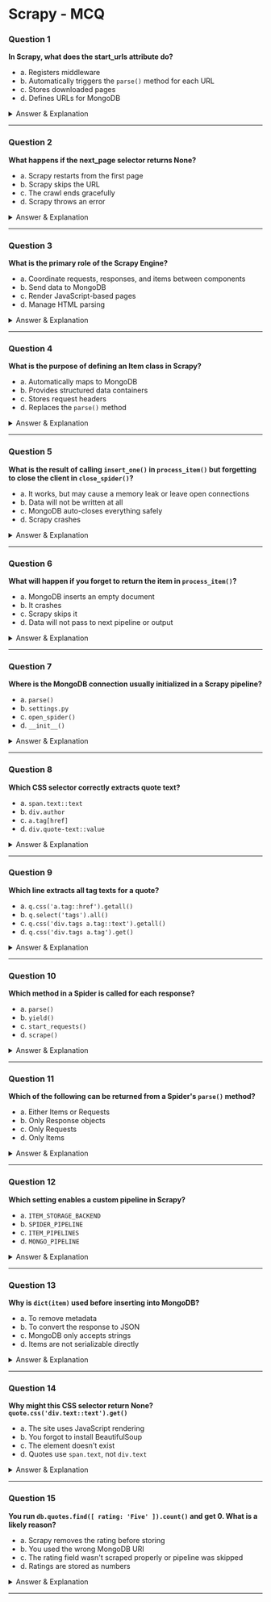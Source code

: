 # Scrapy - MCQ  

### Question 1  
**In Scrapy, what does the start_urls attribute do?**  

- a. Registers middleware  
- b. Automatically triggers the `parse()` method for each URL  
- c. Stores downloaded pages  
- d. Defines URLs for MongoDB  

<details>  
  <summary>Answer & Explanation</summary>  

  **Answer:** b. Automatically triggers the `parse()` method for each URL.  

  **Explanation:**  
  The `start_urls` attribute contains a list of URLs that Scrapy will start crawling from. Scrapy sends requests to each URL in this list and calls the `parse()` method with the response.  
</details>  

---

### Question 2  
**What happens if the next_page selector returns None?**  

- a. Scrapy restarts from the first page  
- b. Scrapy skips the URL  
- c. The crawl ends gracefully  
- d. Scrapy throws an error  

<details>  
  <summary>Answer & Explanation</summary>  

  **Answer:** c. The crawl ends gracefully.  

  **Explanation:**  
  If `next_page` is `None`, Scrapy does not throw an error. Instead, it simply stops requesting new pages and ends the crawl normally.  
</details>  

---

### Question 3  
**What is the primary role of the Scrapy Engine?**  

- a. Coordinate requests, responses, and items between components  
- b. Send data to MongoDB  
- c. Render JavaScript-based pages  
- d. Manage HTML parsing  

<details>  
  <summary>Answer & Explanation</summary>  

  **Answer:** a. Coordinate requests, responses, and items between components.  

  **Explanation:**  
  The Scrapy Engine is responsible for controlling the data flow between the Downloader, Spider, and Item Pipeline, making sure requests and responses are processed correctly.  
</details>  

---

### Question 4  
**What is the purpose of defining an Item class in Scrapy?**  

- a. Automatically maps to MongoDB  
- b. Provides structured data containers  
- c. Stores request headers  
- d. Replaces the `parse()` method  

<details>  
  <summary>Answer & Explanation</summary>  

  **Answer:** b. Provides structured data containers.  

  **Explanation:**  
  The `Item` class in Scrapy is used to define a structured container for storing scraped data. It ensures consistency and easier processing in pipelines.  
</details>  

---

### Question 5  
**What is the result of calling `insert_one()` in `process_item()` but forgetting to close the client in `close_spider()`?**  

- a. It works, but may cause a memory leak or leave open connections  
- b. Data will not be written at all  
- c. MongoDB auto-closes everything safely  
- d. Scrapy crashes  

<details>  
  <summary>Answer & Explanation</summary>  

  **Answer:** a. It works, but may cause a memory leak or leave open connections.  

  **Explanation:**  
  If the MongoDB client is not closed, the connection may remain open indefinitely, leading to potential resource leaks and excessive database connections.  
</details>  

---

### Question 6  
**What will happen if you forget to return the item in `process_item()`?**  

- a. MongoDB inserts an empty document  
- b. It crashes  
- c. Scrapy skips it  
- d. Data will not pass to next pipeline or output  

<details>  
  <summary>Answer & Explanation</summary>  

  **Answer:** d. Data will not pass to next pipeline or output.  

  **Explanation:**  
  The `process_item()` method must return the processed item, or it will not be passed to the next pipeline component or stored.  
</details>  

---

### Question 7  
**Where is the MongoDB connection usually initialized in a Scrapy pipeline?**  

- a. `parse()`  
- b. `settings.py`  
- c. `open_spider()`  
- d. `__init__()`  

<details>  
  <summary>Answer & Explanation</summary>  

  **Answer:** c. `open_spider()`.  

  **Explanation:**  
  The `open_spider()` method is called when the spider starts, making it a good place to initialize the database connection.  
</details>  

---

### Question 8  
**Which CSS selector correctly extracts quote text?**  

- a. `span.text::text`  
- b. `div.author`  
- c. `a.tag[href]`  
- d. `div.quote-text::value`  

<details>  
  <summary>Answer & Explanation</summary>  

  **Answer:** a. `span.text::text`.  

  **Explanation:**  
  The text of a quote is typically inside a `<span>` element with the class `text`, so `span.text::text` correctly extracts it.  
</details>  

---

### Question 9  
**Which line extracts all tag texts for a quote?**  

- a. `q.css('a.tag::href').getall()`  
- b. `q.select('tags').all()`  
- c. `q.css('div.tags a.tag::text').getall()`  
- d. `q.css('div.tags a.tag').get()`  

<details>  
  <summary>Answer & Explanation</summary>  

  **Answer:** c. `q.css('div.tags a.tag::text').getall()`.  

  **Explanation:**  
  This selector finds all `<a>` elements inside `div.tags` and extracts their text using `::text`, returning a list of tag names.  
</details>  

---

### Question 10  
**Which method in a Spider is called for each response?**  

- a. `parse()`  
- b. `yield()`  
- c. `start_requests()`  
- d. `scrape()`  

<details>  
  <summary>Answer & Explanation</summary>  

  **Answer:** a. `parse()`.  

  **Explanation:**  
  The `parse()` method is the default method in Scrapy Spiders that processes each response received from the crawler.  
</details>  

---

### Question 11  
**Which of the following can be returned from a Spider's `parse()` method?**  

- a. Either Items or Requests  
- b. Only Response objects  
- c. Only Requests  
- d. Only Items  

<details>  
  <summary>Answer & Explanation</summary>  

  **Answer:** a. Either Items or Requests.  

  **Explanation:**  
  The `parse()` method can return both Scrapy Items (structured data) and Requests (for further crawling).  
</details>  

---

### Question 12  
**Which setting enables a custom pipeline in Scrapy?**  

- a. `ITEM_STORAGE_BACKEND`  
- b. `SPIDER_PIPELINE`  
- c. `ITEM_PIPELINES`  
- d. `MONGO_PIPELINE`  

<details>  
  <summary>Answer & Explanation</summary>  

  **Answer:** c. `ITEM_PIPELINES`.  

  **Explanation:**  
  The `ITEM_PIPELINES` setting is used in `settings.py` to define and activate custom processing pipelines.  
</details>  

---

### Question 13  
**Why is `dict(item)` used before inserting into MongoDB?**  

- a. To remove metadata  
- b. To convert the response to JSON  
- c. MongoDB only accepts strings  
- d. Items are not serializable directly  

<details>  
  <summary>Answer & Explanation</summary>  

  **Answer:** d. Items are not serializable directly.  

  **Explanation:**  
  Scrapy Items are not directly JSON serializable, so converting them to dictionaries makes them compatible with MongoDB.  
</details>  

---

### Question 14  
**Why might this CSS selector return None? `quote.css('div.text::text').get()`**  

- a. The site uses JavaScript rendering  
- b. You forgot to install BeautifulSoup  
- c. The element doesn't exist  
- d. Quotes use `span.text`, not `div.text`  

<details>  
  <summary>Answer & Explanation</summary>  

  **Answer:** d. Quotes use `span.text`, not `div.text`.  

  **Explanation:**  
  The CSS selector is searching for a `div` element with the class `text`. If the page uses a `span` element with the class `text` instead, this selector will return `None`. You need to adjust the selector to match the correct HTML structure.  
</details>  

---

### Question 15  
**You run `db.quotes.find([ rating: 'Five' ]).count()` and get 0. What is a likely reason?**  

- a. Scrapy removes the rating before storing  
- b. You used the wrong MongoDB URI  
- c. The rating field wasn't scraped properly or pipeline was skipped  
- d. Ratings are stored as numbers  

<details>  
  <summary>Answer & Explanation</summary>  

  **Answer:** c. The rating field wasn't scraped properly or pipeline was skipped.  

  **Explanation:**  
  If the rating field was not scraped properly or the pipeline responsible for storing it was skipped, then MongoDB would not have any records with that value. Another potential reason could be that the field is not being stored correctly due to an issue with the data extraction or processing flow.  
</details>  

---  

